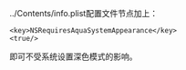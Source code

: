 ../Contents/info.plist配置文件<dict>节点加上：

	<key>NSRequiresAquaSystemAppearance</key>
	<true/>
即可不受系统设置深色模式的影响。